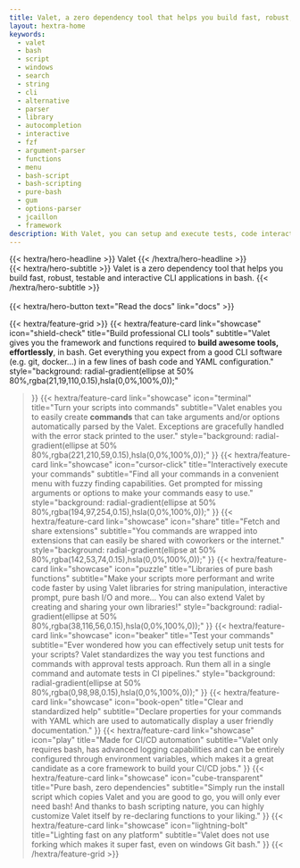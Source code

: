 ```yaml
---
title: Valet, a zero dependency tool that helps you build fast, robust, testable and interactive CLI applications in bash.
layout: hextra-home
keywords:
  - valet
  - bash
  - script
  - windows
  - search
  - string
  - cli
  - alternative
  - parser
  - library
  - autocompletion
  - interactive
  - fzf
  - argument-parser
  - functions
  - menu
  - bash-script
  - bash-scripting
  - pure-bash
  - gum
  - options-parser
  - jcaillon
  - framework
description: With Valet, you can setup and execute tests, code interactive experiences for your users, navigate and execute your scripts (called commands) from a searchable menu interface, and more! It provides libraries of functions that can be sourced to solve standard programming needs such as string, array or file manipulation, prompting the user, and so on...
---
```


<div class="hx-mt-6 hx-mb-6">
{{< hextra/hero-headline >}}
  Valet
{{< /hextra/hero-headline >}}
</div>

<div class="hx-mb-12">
{{< hextra/hero-subtitle >}}
  Valet is a zero dependency tool that helps you build fast, robust, testable and interactive CLI applications in bash.
{{< /hextra/hero-subtitle >}}
</div>

<img id="logo1" src="logo.png" alt="logo" height="3rem" width="auto" />
<img id="logo1-dark" src="logo-dark.png" alt="logo" height="3rem" width="auto" />
<script>
if (document.documentElement.style.colorScheme === "dark") {
  document.getElementById("logo1").style.display = "none";
  document.getElementById("logo1-dark").style.display = "block";
} else {
  document.getElementById("logo1").style.display = "block";
  document.getElementById("logo1-dark").style.display = "none";
}
</script>

<div class="hx-mt-6"></div>

<div class="hx-mb-6">
{{< hextra/hero-button text="Read the docs" link="docs" >}}
</div>

<div class="hx-mt-6"></div>

<!-- class="hx-aspect-auto md:hx-aspect-[1.1/1] max-md:hx-min-h-[340px]"
image="images/build-professional-cli-tools.png"
imageClass="hx-top-[40%] hx-left-[36px] hx-w-[110%] sm:hx-w-[110%] dark:hx-opacity-80" -->

{{< hextra/feature-grid >}}
  {{< hextra/feature-card
    link="showcase"
    icon="shield-check"
    title="Build professional CLI tools"
    subtitle="Valet gives you the framework and functions required to **build awesome tools, effortlessly**, in bash. Get everything you expect from a good CLI software (e.g. git, docker...) in a few lines of bash code and YAML configuration."
    style="background: radial-gradient(ellipse at 50% 80%,rgba(21,19,110,0.15),hsla(0,0%,100%,0));"
  >}}
  {{< hextra/feature-card
    link="showcase"
    icon="terminal"
    title="Turn your scripts into commands"
    subtitle="Valet enables you to easily create **commands** that can take arguments and/or options automatically parsed by the Valet. Exceptions are gracefully handled with the error stack printed to the user."
    style="background: radial-gradient(ellipse at 50% 80%,rgba(221,210,59,0.15),hsla(0,0%,100%,0));"
  >}}
  {{< hextra/feature-card
    link="showcase"
    icon="cursor-click"
    title="Interactively execute your commands"
    subtitle="Find all your commands in a convenient menu with fuzzy finding capabilities. Get prompted for missing arguments or options to make your commands easy to use."
    style="background: radial-gradient(ellipse at 50% 80%,rgba(194,97,254,0.15),hsla(0,0%,100%,0));"
  >}}
  {{< hextra/feature-card
    link="showcase"
    icon="share"
    title="Fetch and share extensions"
    subtitle="You commands are wrapped into extensions that can easily be shared with coworkers or the internet."
    style="background: radial-gradient(ellipse at 50% 80%,rgba(142,53,74,0.15),hsla(0,0%,100%,0));"
  >}}
  {{< hextra/feature-card
    link="showcase"
    icon="puzzle"
    title="Libraries of pure bash functions"
    subtitle="Make your scripts more performant and write code faster by using Valet libraries for string manipulation, interactive prompt, pure bash I/O and more... You can also extend Valet by creating and sharing your own libraries!"
    style="background: radial-gradient(ellipse at 50% 80%,rgba(38,116,56,0.15),hsla(0,0%,100%,0));"
  >}}
  {{< hextra/feature-card
    link="showcase"
    icon="beaker"
    title="Test your commands"
    subtitle="Ever wondered how you can effectively setup unit tests for your scripts? Valet standardizes the way you test functions and commands with approval tests approach. Run them all in a single command and automate tests in CI pipelines."
    style="background: radial-gradient(ellipse at 50% 80%,rgba(0,98,98,0.15),hsla(0,0%,100%,0));"
  >}}
  {{< hextra/feature-card
    link="showcase"
    icon="book-open"
    title="Clear and standardized help"
    subtitle="Declare properties for your commands with YAML which are used to automatically display a user friendly documentation."
  >}}
  {{< hextra/feature-card
    link="showcase"
    icon="play"
    title="Made for CI/CD automation"
    subtitle="Valet only requires bash, has advanced logging capabilities and can be entirely configured through environment variables, which makes it a great candidate as a core framework to build your CI/CD jobs."
  >}}
  {{< hextra/feature-card
    link="showcase"
    icon="cube-transparent"
    title="Pure bash, zero dependencies"
    subtitle="Simply run the install script which copies Valet and you are good to go, you will only ever need bash! And thanks to bash scripting nature, you can highly customize Valet itself by re-declaring functions to your liking."
  >}}
  {{< hextra/feature-card
    link="showcase"
    icon="lightning-bolt"
    title="Lighting fast on any platform"
    subtitle="Valet does not use forking which makes it super fast, even on windows Git bash."
  >}}
{{< /hextra/feature-grid >}}

